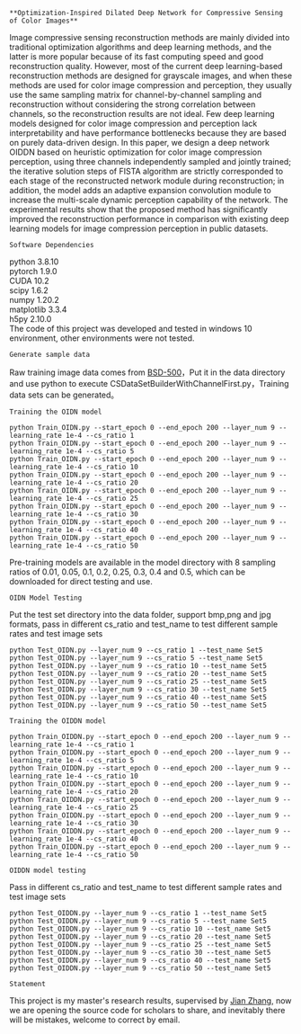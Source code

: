 ```
**Optimization-Inspired Dilated Deep Network for Compressive Sensing of Color Images**
```
Image compressive sensing reconstruction methods are mainly divided into traditional optimization algorithms and deep learning methods, and the latter is more popular because of its fast computing speed and good reconstruction quality. However, most of the current deep learning-based reconstruction methods are designed for grayscale images, and when these methods are used for color image compression and perception, they usually use the same sampling matrix for channel-by-channel sampling and reconstruction without considering the strong correlation between channels, so the reconstruction results are not ideal. Few deep learning models designed for color image compression and perception lack interpretability and have performance bottlenecks because they are based on purely data-driven design. In this paper, we design a deep network OIDDN based on heuristic optimization for color image compression perception, using three channels independently sampled and jointly trained; the iterative solution steps of FISTA algorithm are strictly corresponded to each stage of the reconstructed network module during reconstruction; in addition, the model adds an adaptive expansion convolution module to increase the multi-scale dynamic perception capability of the network. The experimental results show that the proposed method has significantly improved the reconstruction performance in comparison with existing deep learning models for image compression perception in public datasets.
```
Software Dependencies
```
python 3.8.10<br>
pytorch 1.9.0<br>
CUDA 10.2<br>
scipy 1.6.2<br>
numpy 1.20.2<br>
matplotlib 3.3.4<br>
h5py 2.10.0<br>
The code of this project was developed and tested in windows 10 environment, other environments were not tested.
```
Generate sample data
```
Raw training image data comes from [BSD-500](https://www2.eecs.berkeley.edu/Research/Projects/CS/vision/bsds/)，Put it in the data directory and use python to execute CSDataSetBuilderWithChannelFirst.py，Training data sets can be generated。
```
Training the OIDN model
```
```
python Train_OIDN.py --start_epoch 0 --end_epoch 200 --layer_num 9 --learning_rate 1e-4 --cs_ratio 1
python Train_OIDN.py --start_epoch 0 --end_epoch 200 --layer_num 9 --learning_rate 1e-4 --cs_ratio 5
python Train_OIDN.py --start_epoch 0 --end_epoch 200 --layer_num 9 --learning_rate 1e-4 --cs_ratio 10
python Train_OIDN.py --start_epoch 0 --end_epoch 200 --layer_num 9 --learning_rate 1e-4 --cs_ratio 20
python Train_OIDN.py --start_epoch 0 --end_epoch 200 --layer_num 9 --learning_rate 1e-4 --cs_ratio 25
python Train_OIDN.py --start_epoch 0 --end_epoch 200 --layer_num 9 --learning_rate 1e-4 --cs_ratio 30
python Train_OIDN.py --start_epoch 0 --end_epoch 200 --layer_num 9 --learning_rate 1e-4 --cs_ratio 40
python Train_OIDN.py --start_epoch 0 --end_epoch 200 --layer_num 9 --learning_rate 1e-4 --cs_ratio 50
```
Pre-training models are available in the model directory with 8 sampling ratios of 0.01, 0.05, 0.1, 0.2, 0.25, 0.3, 0.4 and 0.5, which can be downloaded for direct testing and use.
```
OIDN Model Testing
```
Put the test set directory into the data folder, support bmp,png and jpg formats, pass in different cs_ratio and test_name to test different sample rates and test image sets
```
python Test_OIDN.py --layer_num 9 --cs_ratio 1 --test_name Set5
python Test_OIDN.py --layer_num 9 --cs_ratio 5 --test_name Set5
python Test_OIDN.py --layer_num 9 --cs_ratio 10 --test_name Set5
python Test_OIDN.py --layer_num 9 --cs_ratio 20 --test_name Set5
python Test_OIDN.py --layer_num 9 --cs_ratio 25 --test_name Set5
python Test_OIDN.py --layer_num 9 --cs_ratio 30 --test_name Set5
python Test_OIDN.py --layer_num 9 --cs_ratio 40 --test_name Set5
python Test_OIDN.py --layer_num 9 --cs_ratio 50 --test_name Set5
```
```
Training the OIDDN model
```
```
python Train_OIDDN.py --start_epoch 0 --end_epoch 200 --layer_num 9 --learning_rate 1e-4 --cs_ratio 1
python Train_OIDDN.py --start_epoch 0 --end_epoch 200 --layer_num 9 --learning_rate 1e-4 --cs_ratio 5
python Train_OIDDN.py --start_epoch 0 --end_epoch 200 --layer_num 9 --learning_rate 1e-4 --cs_ratio 10
python Train_OIDDN.py --start_epoch 0 --end_epoch 200 --layer_num 9 --learning_rate 1e-4 --cs_ratio 20
python Train_OIDDN.py --start_epoch 0 --end_epoch 200 --layer_num 9 --learning_rate 1e-4 --cs_ratio 25
python Train_OIDDN.py --start_epoch 0 --end_epoch 200 --layer_num 9 --learning_rate 1e-4 --cs_ratio 30
python Train_OIDDN.py --start_epoch 0 --end_epoch 200 --layer_num 9 --learning_rate 1e-4 --cs_ratio 40
python Train_OIDDN.py --start_epoch 0 --end_epoch 200 --layer_num 9 --learning_rate 1e-4 --cs_ratio 50
```
```
OIDDN model testing
```
Pass in different cs_ratio and test_name to test different sample rates and test image sets
```
python Test_OIDDN.py --layer_num 9 --cs_ratio 1 --test_name Set5
python Test_OIDDN.py --layer_num 9 --cs_ratio 5 --test_name Set5
python Test_OIDDN.py --layer_num 9 --cs_ratio 10 --test_name Set5
python Test_OIDDN.py --layer_num 9 --cs_ratio 20 --test_name Set5
python Test_OIDDN.py --layer_num 9 --cs_ratio 25 --test_name Set5
python Test_OIDDN.py --layer_num 9 --cs_ratio 30 --test_name Set5
python Test_OIDDN.py --layer_num 9 --cs_ratio 40 --test_name Set5
python Test_OIDDN.py --layer_num 9 --cs_ratio 50 --test_name Set5
```
```
Statement
```
This project is my master's research results, supervised by [Jian Zhang](), now we are opening the source code for scholars to share, and inevitably there will be mistakes, welcome to correct by email.